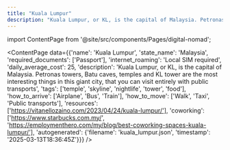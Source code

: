 ```yaml
---
title: "Kuala Lumpur"
description: "Kuala Lumpur, or KL, is the capital of Malaysia. Petronas towers, Batu caves, temples and KL tower are the most interesting things in this giant city, that you can visit entirely with public transports"
---
```

import ContentPage from '@site/src/components/Pages/digital-nomad';

<ContentPage
    data={{'name': 'Kuala Lumpur', 'state_name': 'Malaysia', 'required_documents': ['Passport'], 'internet_roaming': 'Local SIM required', 'daily_average_cost': 25, 'description': 'Kuala Lumpur, or KL, is the capital of Malaysia. Petronas towers, Batu caves, temples and KL tower are the most interesting things in this giant city, that you can visit entirely with public transports', 'tags': ['temple', 'skyline', 'nightlife', 'tower', 'food'], 'how_to_arrive': ['Airplane', 'Bus', 'Train'], 'how_to_move': ['Walk', 'Taxi', 'Public transports'], 'resources': ['https://vitanellozaino.com/2023/04/24/kuala-lumpur/'], 'coworking': ['https://www.starbucks.com.my/', 'https://employmenthero.com/my/blog/best-coworking-spaces-kuala-lumpur/'], 'autogenerated': {'filename': 'kuala_lumpur.json', 'timestamp': '2025-03-13T18:36:45Z'}}}
/>

